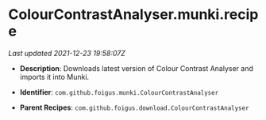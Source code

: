 # ColourContrastAnalyser.munki.recipe

_Last updated 2021-12-23 19:58:07Z_

- **Description**: Downloads latest version of Colour Contrast Analyser and imports it into Munki.

- **Identifier**: `com.github.foigus.munki.ColourContrastAnalyser`

- **Parent Recipes**: `com.github.foigus.download.ColourContrastAnalyser`